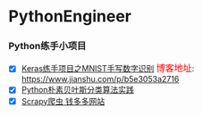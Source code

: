 # PythonEngineer
### Python练手小项目
- [x] [Keras练手项目之MNIST手写数字识别](https://github.com/xhades/PythonEngineer/tree/master/mnist) <font color=red size=3 face="STCAIYUN">博客地址</font>: https://www.jianshu.com/p/b5e3053a2716
- [x] [Python朴素贝叶斯分类算法实践](https://github.com/xhades/rates_classify)
- [x] [Scrapy爬虫 钱多多网站](https://github.com/xhades/PythonEngineer/tree/master/qianduoduo)
